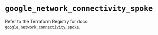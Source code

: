 # `google_network_connectivity_spoke`

Refer to the Terraform Registry for docs: [`google_network_connectivity_spoke`](https://registry.terraform.io/providers/hashicorp/google/6.45.0/docs/resources/network_connectivity_spoke).

